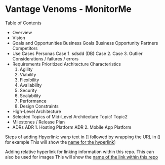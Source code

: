 # Vantage Venoms - MonitorMe

Table of Contents 
- Overview 
- Vision
- Goals and Opportunities
  Business Goals
  Business Opportunity
  Partners
  Competitors
- Use Cases
  Personas
  Case 1. sdsdd (DB)
  Case 2. 
  Case 3.
  Outlier Considerations / failures / errors
- Requirements
      Prioritized Architecture Characteristics
    1. Agility
    2. Viability
    3. Flexibility
    4. Availability
    5. Security
    6. Scalability
    7. Performance
    8. Design Constraints
- High-Level Architecture
- Selected Topics of Mid-Level Architecture
  Topic1
  Topic2
- Milestones / Release Plan 
- ADRs
  ADR 1. Hosting Platform
  ADR 2. Mobile App Platform


Steps of adding Hpyerlink: warp text in [] followed by wrapping the URL in () for example
This will show the [name for the hyperlink](https:linkname)]

Adding relative hyperlink for linking information within this repo. This can also be used for images
This will show the [name of the link within this repo](docs/readme.md)








